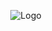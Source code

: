 <div align = "center">


![Logo](https://gitlab.com/letsquicia/compass/-/raw/main/images/logo.JPG)

</div>

